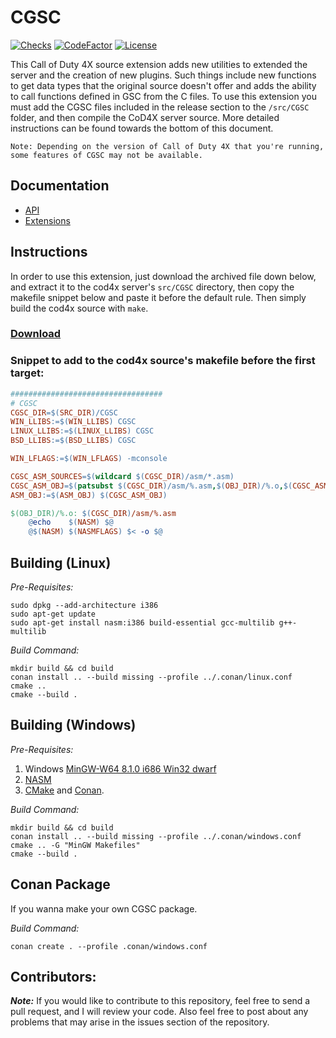 
# CGSC

[![Checks](https://img.shields.io/github/checks-status/Iswenzz/CGSC/master?logo=github)](https://github.com/Iswenzz/CGSC/actions)
[![CodeFactor](https://img.shields.io/codefactor/grade/github/Iswenzz/CGSC?label=codefactor&logo=codefactor)](https://www.codefactor.io/repository/github/iswenzz/CGSC)
[![License](https://img.shields.io/github/license/Iswenzz/CGSC?color=blue&logo=gitbook&logoColor=white)](https://github.com/Iswenzz/CGSC/blob/master/LICENSE)

This Call of Duty 4X source extension adds new utilities to extended the server and the creation of new plugins. Such things include new functions to get data types that the original source doesn't offer and adds the ability to call functions defined in GSC from the C files. To use this extension you must add the CGSC files included in the release section to the `/src/CGSC` folder, and then compile the CoD4X server source. More detailed instructions can be found towards the bottom of this document.

``Note: Depending on the version of Call of Duty 4X that you're running, some features of CGSC may not be available.``

## Documentation
* [API](https://github.com/Iswenzz/CGSC/blob/master/docs/api.md)
* [Extensions](https://github.com/Iswenzz/CGSC/blob/master/docs/extensions.md)

## Instructions
In order to use this extension, just download the archived file down below, and extract it to the cod4x server's ``src/CGSC`` directory, then copy the makefile snippet below and paste it before the default rule.
Then simply build the cod4x source with ``make``.

### **[Download](https://github.com/Iswenzz/CGSC/releases)**

### **Snippet to add to the cod4x source's makefile before the first target:**
```makefile
##################################
# CGSC
CGSC_DIR=$(SRC_DIR)/CGSC
WIN_LLIBS:=$(WIN_LLIBS) CGSC
LINUX_LLIBS:=$(LINUX_LLIBS) CGSC
BSD_LLIBS:=$(BSD_LLIBS) CGSC

WIN_LFLAGS:=$(WIN_LFLAGS) -mconsole

CGSC_ASM_SOURCES=$(wildcard $(CGSC_DIR)/asm/*.asm)
CGSC_ASM_OBJ=$(patsubst $(CGSC_DIR)/asm/%.asm,$(OBJ_DIR)/%.o,$(CGSC_ASM_SOURCES))
ASM_OBJ:=$(ASM_OBJ) $(CGSC_ASM_OBJ)

$(OBJ_DIR)/%.o: $(CGSC_DIR)/asm/%.asm
	@echo	 $(NASM) $@
	@$(NASM) $(NASMFLAGS) $< -o $@
```

## Building (Linux)
_Pre-Requisites:_

	sudo dpkg --add-architecture i386
	sudo apt-get update
	sudo apt-get install nasm:i386 build-essential gcc-multilib g++-multilib

_Build Command:_

    mkdir build && cd build
    conan install .. --build missing --profile ../.conan/linux.conf
    cmake ..
    cmake --build .

## Building (Windows)
_Pre-Requisites:_
1. Windows [MinGW-W64 8.1.0 i686 Win32 dwarf](https://sourceforge.net/projects/mingw-w64/files/Toolchains%20targetting%20Win32/Personal%20Builds/mingw-builds/8.1.0/threads-win32/dwarf/i686-8.1.0-release-win32-dwarf-rt_v6-rev0.7z)
2. [NASM](https://www.nasm.us/)
3. [CMake](https://cmake.org/) and [Conan](https://conan.io/).

_Build Command:_

    mkdir build && cd build
    conan install .. --build missing --profile ../.conan/windows.conf
    cmake .. -G "MinGW Makefiles"
    cmake --build .

## Conan Package
If you wanna make your own CGSC package.

_Build Command:_

	conan create . --profile .conan/windows.conf

## Contributors:
***Note:*** If you would like to contribute to this repository, feel free to send a pull request, and I will review your code. Also feel free to post about any problems that may arise in the issues section of the repository.
